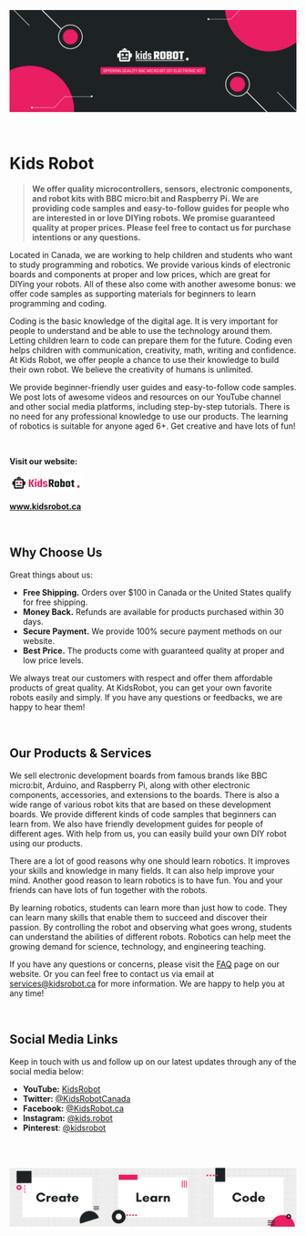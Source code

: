 ![Banner of Kids Robot](https://github.com/KidsRobot/KidsRobot/blob/ceee9f96f52bf1782c497755534e26fc3410b5f1/Banner.png)

<br>

# Kids Robot


> **We offer quality microcontrollers, sensors, electronic components, and robot kits with BBC micro:bit and Raspberry Pi. We are providing code samples and easy-to-follow guides for people who are interested in or love DIYing robots. We promise guaranteed quality at proper prices. Please feel free to contact us for purchase intentions or any questions.**

Located in Canada, we are working to help children and students who want to study programming and robotics. We provide various kinds of electronic boards and components at proper and low prices, which are great for DIYing your robots. All of these also come with another awesome bonus: we offer code samples as supporting materials for beginners to learn programming and coding.

Coding is the basic knowledge of the digital age. It is very important for people to understand and be able to use the technology around them. Letting children learn to code can prepare them for the future. Coding even helps children with communication, creativity, math, writing and confidence. At Kids Robot, we offer people a chance to use their knowledge to build their own robot. We believe the creativity of humans is unlimited.

We provide beginner-friendly user guides and easy-to-follow code samples. We post lots of awesome videos and resources on our YouTube channel and other social media platforms, including step-by-step tutorials. There is no need for any professional knowledge to use our products. The learning of robotics is suitable for anyone aged 6+. Get creative and have lots of fun!

<br>

**Visit our website:**

[![Logo of Kids Robot](https://github.com/KidsRobot/KidsRobot/blob/c1edac09b219c6a772c63768aa9251427e41b69b/Logo.png)](https://kidsrobot.ca)

**www.kidsrobot.ca**

<br>

## Why Choose Us

Great things about us:

- **Free Shipping.** Orders over $100 in Canada or the United States qualify for free shipping.
- **Money Back.** Refunds are available for products purchased within 30 days.
- **Secure Payment.** We provide 100% secure payment methods on our website.
- **Best Price.** The products come with guaranteed quality at proper and low price levels.

We always treat our customers with respect and offer them affordable products of great quality. At KidsRobot, you can get your own favorite robots easily and simply. If you have any questions or feedbacks, we are happy to hear them!

<br>

## Our Products & Services

We sell electronic development boards from famous brands like BBC micro:bit, Arduino, and Raspberry Pi, along with other electronic components, accessories, and extensions to the boards. There is also a wide range of various robot kits that are based on these development boards. We provide different kinds of code samples that beginners can learn from. We also have friendly development guides for people of different ages. With help from us, you can easily build your own DIY robot using our products.

There are a lot of good reasons why one should learn robotics. It improves your skills and knowledge in many fields. It can also help improve your mind. Another good reason to learn robotics is to have fun. You and your friends can have lots of fun together with the robots.

By learning robotics, students can learn more than just how to code. They can learn many skills that enable them to succeed and discover their passion. By controlling the robot and observing what goes wrong, students can understand the abilities of different robots. Robotics can help meet the growing demand for science, technology, and engineering teaching.

If you have any questions or concerns, please visit the [FAQ](https://kidsrobot.ca/faq) page on our website. Or you can feel free to contact us via email at [services@kidsrobot.ca](mailto:services@kidsrobot.ca) for more information. We are happy to help you at any time!

<br>

## Social Media Links

Keep in touch with us and follow up on our latest updates through any of the social media below:

- **YouTube:** [KidsRobot](https://www.youtube.com/channel/UCRnYa9GVftGmj33vbN6rEfw)
- **Twitter:** [@KidsRobotCanada](https://www.twitter.com/KidsRobotCanada)
- **Facebook:** [@KidsRobot.ca](https://www.facebook.com/KidsRobot.ca)
- **Instagram:** [@kids.robot](https://www.instagram.com/kids.robot)
- **Pinterest**: [@kidsrobot](https://www.pinterest.ca/kidsrobot)

<br>
<br>

![Footer banner, "Create", "Learn", "Code"](https://github.com/KidsRobot/KidsRobot/blob/ceee9f96f52bf1782c497755534e26fc3410b5f1/Footer%20Banner.png)
